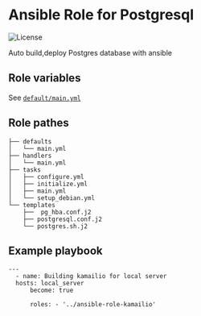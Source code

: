 # Ansible Role for Postgresql
![License](https://img.shields.io/github/license/mach1el/ansible-role-postgresql?color=orange&style=plastic)

Auto build,deploy Postgres database with ansible

## Role variables
See [`default/main.yml`](https://github.com/mach1el/ansible-role-postgresql/blob/master/defaults/main.yml)

## Role pathes

	├── defaults
	│   └── main.yml
	├── handlers
	│   └── main.yml
	├── tasks
	│   ├── configure.yml
	│   ├── initialize.yml
	│   ├── main.yml
	│   └── setup_debian.yml
	└── templates
        ├──  pg_hba.conf.j2
        ├── postgresql.conf.j2
        └── postgres.sh.j2

## Example playbook
  
    ---
	  - name: Building kamailio for local server
      hosts: local_server
		  become: true
		
		  roles: - '../ansible-role-kamailio'
